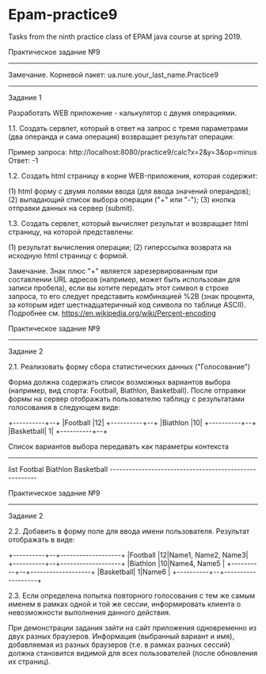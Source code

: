 # Epam-practice9
Tasks from the ninth practice class of EPAM java course at spring 2019.

Практическое задание №9
_______________________

Замечание.
Корневой пакет: ua.nure.your_last_name.Practice9

_______________________

Задание 1

Разработать WEB приложение - калькулятор с двумя операциями.

1.1. Создать сервлет, который в ответ на запрос с тремя параметрами (два операнда и сама операция) возвращает результат операции:

Пример запроса: http://localhost:8080/practice9/calc?x=2&y=3&op=minus
Ответ: -1

1.2. Создать html страницу в корне WEB-приложения, которая содержит:

(1) html форму с двумя полями ввода (для ввода значений операндов);
(2) выпадающий список выбора операции ("+" или "-");
(3) кнопка отправки данных на сервер (submit).

1.3. Создать сервлет, который вычисляет результат и возвращает html страницу, на которой представлены:

(1) результат вычисления операции;
(2) гиперссылка возврата на исходную html страницу с формой.

Замечание.
Знак плюс "+" является зарезервированным при составлении URL адресов (например, может быть использован для записи пробела), если вы хотите передать этот символ в строке запроса, то его следует представить комбинацией %2B (знак процента, за которым идет шестнадцатеричный код символа по таблице ASCII).
Подробнее см. https://en.wikipedia.org/wiki/Percent-encoding

Практическое задание №9
_______________________ 

Задание 2

2.1. Реализовать форму сбора статистических данных ("Голосование") 

Форма должна содержать список возможных вариантов выбора 
(например, вид спорта: Football, Biathlon, Basketball).
После отправки формы на сервер отображать пользователю таблицу 
с результатами голосования в следующем виде:

+----------+--+
|Football  |12|
+----------+--+
|Biathlon  |10|
+----------+--+
|Basketball| 1|
+----------+--+

Список вариантов выбора передавать как параметры контекста

-------------------------------------------------------
<context-param>
    <param-name>list</param-name>
    <param-value>Footbal Biathlon Basketball</param-value>
</context-param>
-------------------------------------------------------

Практическое задание №9
_______________________ 

Задание 2


2.2. Добавить в форму поле для ввода имени пользователя.
Результат отображать в виде: 

+----------+--+-------------------+
|Football  |12|Name1, Name2, Name3|
+----------+--+-------------------+
|Biathlon  |10|Name4, Name5       |
+----------+--+-------------------+
|Basketball| 1|Name6              |
+----------+--+-------------------+

2.3. Если определена попытка повторного голосования с тем же самым именем в рамках одной и той же сессии, информировать клиента о невозможности выполнения данного действия.
	
При демонстрации задания зайти на сайт приложения одновременно из двух разных браузеров.
Информация (выбранный вариант и имя), добавляемая из разных браузеров (т.е. в рамках разных сессий) должна становится видимой для всех пользователей (после обновления их страниц).
